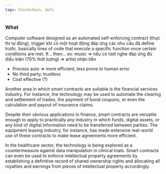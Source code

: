 ```yaml
---
tags: blockchain, defi
---
```


### What

Computer software designed as an automated self-enforcing contract (thực thi tự động), trigger khi có một hoạt động đáp ứng các nhu cầu đã define trước.
basically lines of code that execute a specific function once certain conditions are met. If... then...
ex: music => nếu có lượt nghe đáp ứng đủ điều kiện (70% thời lượng) => artist nhận tiền

- Process auto => more efficient, less prone to human error
- No third party, trustless
- Cost effective (?)

Another area in which smart contracts are suitable is the financial services industry. For instance, the technology may be used to automate the clearing and settlement of trades, the payment of bond coupons, or even the calculation and payout of insurance claims.

Despite their obvious applications in finance, smart contracts are versatile enough to apply to practically any industry in which funds, digital assets, or any kind of digital information need to be transferred between parties. The equipment leasing industry, for instance, has made extensive real-world use of these contracts to make lease agreements more efficient.

In the healthcare sector, the technology is being explored as a countermeasure against data manipulation in clinical trials. Smart contracts can even be used to enforce intellectual property agreements by establishing a definitive record of shared ownership rights and allocating all royalties and earnings from pieces of intellectual property accordingly.
